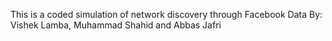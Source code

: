 This is a coded simulation of network discovery through Facebook Data 
By: Vishek Lamba, Muhammad Shahid and Abbas Jafri
